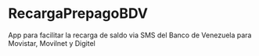 # RecargaPrepagoBDV
App para facilitar la recarga de saldo via SMS del Banco de Venezuela para Movistar, Movilnet y Digitel 
